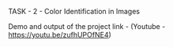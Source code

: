 TASK - 2 - Color Identification in Images

Demo and output of the project link - (Youtube - https://youtu.be/zufhUPOfNE4)
